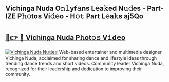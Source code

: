 ## Vichinga Nuda O𝚗𝚕yf𝚊ns L𝚎a𝚔ed N𝚞𝚍es - Part-IZE P𝚑𝚘tos Vi𝚍𝚎o - H𝚘𝚝 Part L𝚎a𝚔s aj5Qo

# <h2><a href="http://kf8f4z2.oniu.top/?m=Vichinga+Nuda">🔗👉 🔴 Vichinga Nuda P𝚑ot𝚘𝚜 V𝚒d𝚎o</a></h2>

[![Vichinga Nuda Nu𝚍e𝚜](https://i.imgur.com/0qMVB7G.gif)](http://kf8f4z2.oniu.top/?m=Vichinga+Nuda)
Web-based entertainer and multimedia designer Vichinga Nuda, acclaimed for sharing dance and lifestyle ideas through trending dance trends and short videos. Community leader Vichinga Nuda, recognized for their leadership and dedication to improving their community.  
